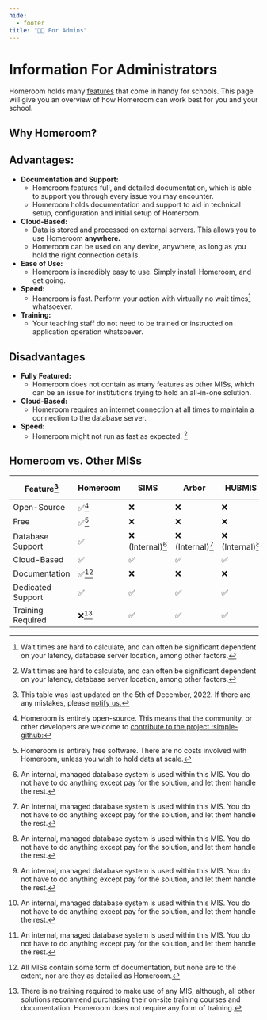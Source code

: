 ```yaml
---
hide:
  - footer
title: "👨‍💻 For Admins"  
---
```


# Information For Administrators
Homeroom holds many [features](features.md) that come in handy for schools. This page will give you an overview of how Homeroom can work best for you and your school.

## Why Homeroom?


## Advantages:
- **Documentation and Support:**
    * Homeroom features full, and detailed documentation, which is able to support you through every issue you may encounter.
    * Homeroom holds documentation and support to aid in technical setup, configuration and initial setup of Homeroom.
- **Cloud-Based:**
    * Data is stored and processed on external servers. This allows you to use Homeroom **anywhere.**
    * Homeroom can be used on any device, anywhere, as long as you hold the right connection details.
- **Ease of Use:**
    * Homeroom is incredibly easy to use. Simply install Homeroom, and get going.
- **Speed:**
    * Homeroom is fast. Perform your action with virtually no wait times[^1] whatsoever.
- **Training:**
    * Your teaching staff do not need to be trained or instructed on application operation whatsoever.


## Disadvantages
- **Fully Featured:**
    * Homeroom does not contain as many features as other MISs, which can be an issue for institutions trying to hold an all-in-one solution.
- **Cloud-Based:**
    * Homeroom requires an internet connection at all times to maintain a connection to the database server.
- **Speed:**
    * Homeroom might not run as fast as expected. [^1]

## Homeroom vs. Other MISs
| Feature[^2]       | Homeroom           | SIMS               | Arbor              | HUBMIS             | RMIntegris         | Scholar Pack       | Cloud School       |
|-------------------|--------------------|--------------------|--------------------|--------------------|--------------------|--------------------|--------------------|
| Open-Source       | :white_check_mark:[^3] | :x:                | :x:                | :x:                | :x:                | :x:                | :x:                |
| Free              | :white_check_mark:[^4] | :x:                | :x:                | :x:                | :x:                | :x:                | :x:                |
| Database Support  | :white_check_mark: | :x: (Internal)[^5]     | :x: (Internal)[^5]     | :x: (Internal)[^5]     | :x: (Internal)[^5]     | :x: (Internal)[^5]     | :x: (Internal)[^5]     |
| Cloud-Based       | :white_check_mark: | :white_check_mark: | :white_check_mark: | :white_check_mark: | :white_check_mark: | :white_check_mark: | :white_check_mark: |
| Documentation     | :white_check_mark:[^6] | :x:                | :x:                | :x:                | :x:                | :x:                | :x:                |
| Dedicated Support | :white_check_mark: | :white_check_mark: | :white_check_mark: | :white_check_mark: | :white_check_mark: | :white_check_mark: | :white_check_mark: |
| Training Required | :x:[^7]                | :white_check_mark: | :white_check_mark: | :white_check_mark: | :white_check_mark: | :white_check_mark: | :white_check_mark: |

[^1]: Wait times are hard to calculate, and can often be significant dependent on your latency, database server location, among other factors.

[^2]: This table was last updated on the 5th of December, 2022. If there are any mistakes, please [notify us.](contributors.md)

[^3]: Homeroom is entirely open-source. This means that the community, or other developers are welcome to [contribute to the project :simple-github:](contributors.md)

[^4]: Homeroom is entirely free software. There are no costs involved with Homeroom, unless you wish to hold data at scale.

[^5]: An internal, managed database system is used within this MIS. You do not have to do anything except pay for the solution, and let them handle the rest. 

[^6]: All MISs contain some form of documentation, but none are to the extent, nor are they as detailed as Homeroom.

[^7]: There is no training required to make use of any MIS, although, all other solutions recommend purchasing their on-site training courses and documentation. Homeroom does not require any form of training.